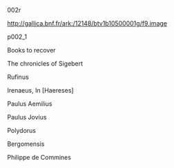 002r

http://gallica.bnf.fr/ark:/12148/btv1b10500001g/f9.image



p002_1

Books to recover

The chronicles of Sigebert

Rufinus

Irenaeus, In [Haereses]

Paulus Aemilius

Paulus Jovius

Polydorus

Bergomensis

Philippe de Commines
